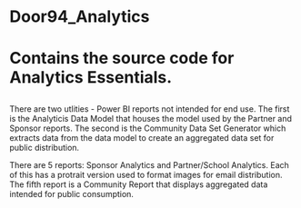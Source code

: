 # Door94_Analytics
# Contains the source code for Analytics Essentials.
##
There are two utlities - Power BI reports not intended for end use.  The first is the Analyticis Data Model that houses the model used by the Partner and Sponsor reports.  The second is the Community Data Set Generator which extracts data from the data model to create an aggregated data set for public distribution.

There are 5 reports: Sponsor Analytics and Partner/School Analytics.  Each of this has a protrait version used to format images for email distribution. The fifth report is a Community Report that displays aggregated data intended for public consumption.
